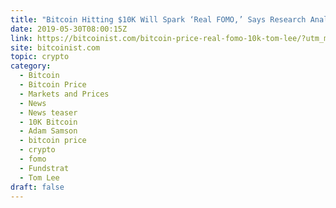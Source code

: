 ```yaml
---
title: "Bitcoin Hitting $10K Will Spark ‘Real FOMO,’ Says Research Analyst"
date: 2019-05-30T08:00:15Z
link: https://bitcoinist.com/bitcoin-price-real-fomo-10k-tom-lee/?utm_medium=RSS&utm_source=hune
site: bitcoinist.com
topic: crypto
category:
  - Bitcoin
  - Bitcoin Price
  - Markets and Prices
  - News
  - News teaser
  - 10K Bitcoin
  - Adam Samson
  - bitcoin price
  - crypto
  - fomo
  - Fundstrat
  - Tom Lee
draft: false
---
```

